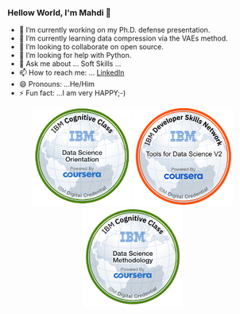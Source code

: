 ### Hellow World, I'm Mahdi 👋
- 🔭 I’m currently working on my Ph.D. defense presentation.
- 🌱 I’m currently learning data compression via the VAEs method. 
- 👯 I’m looking to collaborate on open source.
- 🤔 I’m looking for help with Python.
- 💬 Ask me about ... Soft Skills ...
- 📫 How to reach me: ... [LinkedIn](https://www.linkedin.com/in/mahdi-habibi/)
- 😄 Pronouns: ...He/Him
- ⚡ Fun fact: ...I am very HAPPY;-)

<p align="center">
  <img src="./data-science-orientation.png" width="200">
  <img src="./Tools for Data Science V2.png" width="200">
  <img src="./Data_Science_Methodology_Foundational.png" width="200">
</p>
